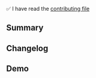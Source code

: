 <!-- Thanks for submitting a pull request! We appreciate a lot your help. Please provide some information so that others can review your pull request. The two last fields below are optional but appreciated. -->

✅ I have read the [contributing file](https://github.com/NMF-earth/nmf-app/blob/main/contributing.md)

## Summary

<!-- MANDATORY : Explain the **motivation** for making this change. What existing problem does the pull request solve? -->

## Changelog

<!-- Help reviewers and the release process by writing your own changelog entry -->

## Demo

<!-- Demonstrate the code is solid. Example: The exact commands you ran and their output, screenshots / videos if the pull request changes the user interface. -->
